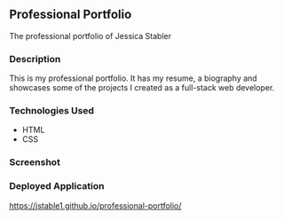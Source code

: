 ## Professional Portfolio
The professional portfolio of Jessica Stabler

### Description
This is my professional portfolio. It has my resume, a biography and showcases some of the projects I created as a full-stack web developer.

### Technologies Used
- HTML
- CSS

### Screenshot


### Deployed Application
https://jstable1.github.io/professional-portfolio/